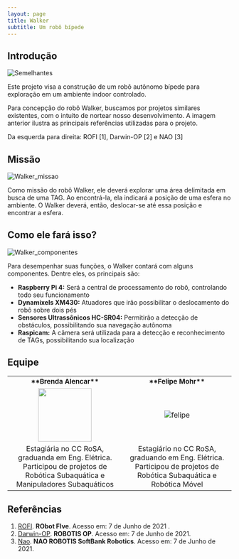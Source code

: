 ```yaml
---
layout: page
title: Walker
subtitle: Um robô bípede
---
```


## Introdução

<!--img src="assets/img/walker/walker_semelhantes.png" width="350"
![walker-semelhantes](https://github.com/mhar-vell/projects/blob/master/assets/img/walker/walker_semelhantes.png)-->
<img src="{{ 'assets/img/walker/walker_semelhantes.png' | relative_url }}" alt="Semelhantes" />

Este projeto visa a construção de um robô autônomo bípede para exploração em um ambiente indoor controlado.

Para concepção do robô Walker, buscamos por projetos similares existentes, com o intuito de nortear nosso desenvolvimento.
A imagem anterior ilustra as principais referências utilizadas para o projeto. 

Da esquerda para direita: ROFI [1], Darwin-OP [2] e NAO [3]

## Missão
<img src="{{ 'assets/img/walker/walker_missao.png' | relative_url }}" alt="Walker_missao" />
<!--<td><img src="assets/img/walker/walker_missao.png" width="250"></td>-->

Como missão do robô Walker, ele deverá explorar uma área delimitada em busca de uma TAG. 
Ao encontrá-la, ela indicará a posição de uma esfera no ambiente. 
O Walker deverá, então, deslocar-se até essa posição e encontrar a esfera.


## Como ele fará isso?
<img src="{{ 'assets/img/walker/walker_componentes.png' | relative_url }}" alt="Walker_componentes" />
<!--<img src="/assets/img/walker/walker_componentes.png" width="250">-->

Para desempenhar suas funções, o Walker contará com alguns componentes. 
Dentre eles, os principais são:
- **Raspberry Pi 4:** Será a central de processamento do robô, controlando todo seu funcionamento
- **Dynamixels XM430:** Atuadores que irão possibilitar o deslocamento do robô sobre dois pés
- **Sensores Ultrassônicos HC-SR04:** Permitirão a detecção de obstáculos, possibilitando sua navegação autônoma
- **Raspicam:** A câmera será utilizada para a detecção e reconhecimento de TAGs, possibilitando sua localização


## Equipe
<table border="0">
  <tr>
    <td><b style="font-size:15px"><center>**Brenda Alencar**</b></td>
    <td><b style="font-size:15px"><center> **Felipe Mohr** </b></td>
  </tr>
  <tr>
    <td><center><img src="https://i.ibb.co/JqmgmSv/brenda-circle.png" align="center" width="120" /></td>
    <td><center><img src="{{ 'assets/img/felipe_mohr.png' | relative_url }}" alt="felipe" /></td>

  </tr>
  <tr>
    <td><center> Estagiária no CC RoSA, graduanda em Eng. Elétrica. <br /> Participou de projetos de Robótica Subaquática e <br /> Manipuladores Subaquáticos </td>
    <td><center> Estagiário no CC RoSA, graduando em Eng. Elétrica. <br /> Participou de projetos de Robótica Subaquática e <br /> Robótica Móvel</td>
  </tr>
</table>



## Referências
1. [ROFI](http://www.projectbiped.com/prototypes/rofi). **RObot FIve**. Acesso em: 7 de Junho de 2021 .
1. [Darwin-OP](https://emanual.robotis.com/docs/en/platform/op/getting_started). **ROBOTIS OP**. Acesso em: 7 de Junho de 2021.
1. [Nao](https://www.softbankrobotics.com/emea/en/nao). **NAO ROBOTIS SoftBank Robotics**. Acesso em: 7 de Junho de 2021.
